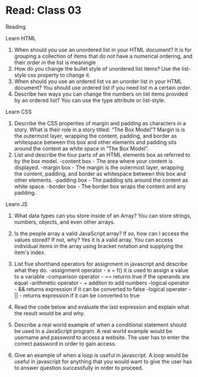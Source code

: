 # Read: Class 03

Reading

Learn HTML

1. When should you use an unordered list in your HTML document?  It is for grouping a collection of items that do not have a numerical ordering, and their order in the list is meaningle
2. How do you change the bullet style of unordered list items? Use the list- style css property to change it.
3. When should you use an ordered list vs an unorder list in your HTML document? You should use ordered list if you need list in a certain order.
4. Describe two ways you can change the numbers on list items provided by an ordered list? You can use the type attribute or list-style.

Learn CSS

1. Describe the CSS properties of margin and padding as characters in a story. What is their role in a story titled: “The Box Model”? Margin is is the outermost layer, wrapping the content, padding, and border as whitespace between this box and other elements and padding sits around the content as white space in “The Box Model”.
2. List and describe the four parts of an HTML elements box as referred to by the box model.
  -content box - The area where your content is displayed.
  -margin box - The margin is the outermost layer, wrapping the content, padding, and border as whitespace between this box and other elements.
  -padding box - The padding sits around the content as white space.
  -border box - The border box wraps the content and any padding.

Learn JS

1. What data types can you store inside of an Array? You can store strings, numbers, objects, and even other arrays.
2. Is the people array a valid JavaScript array? If so, how can I access the values stored? If not, why? Yes it is a valid array.  You can access individual items in the array using bracket notation and supplying the item's index.
3. List five shorthand operators for assignment in javascript and describe what they do.
  -assignment operator - x = f() it is used to assign a value to a variable
  -comparison operator - == returns true if the operands are equal
  -arithmetic operator - + additon to add numbers
  -logical operator - && returns expression if it can be converted to false
  -logical operater - || - returns expression if it can be converted to true
4. Read the code below and evaluate the last expression and explain what the result would be and why.

5. Describe a real world example of when a conditional statement should be used in a  JavaScript program.  A real world example would be username and password to access a website.  The user has to enter the correct password in order to gain access.
6. Give an example of when a loop is useful in javascript.  A loop would be useful in javascript for anything that you would want to give the user has to answer question successfully in order to proceed.
